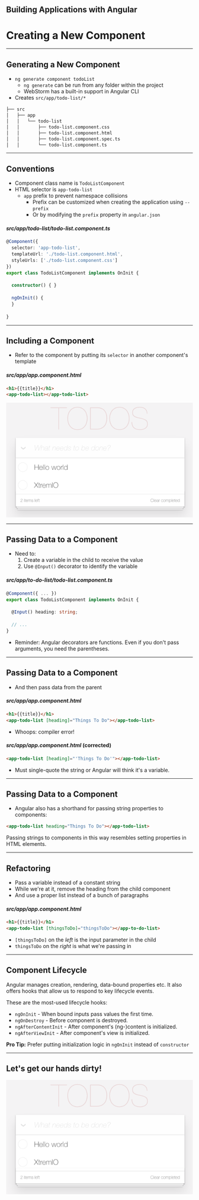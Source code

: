 <!-- .slide: data-background="../images/title-slide.jpg" -->
<!-- .slide: id="components" -->
## Building Applications with Angular

# Creating a New Component

---
<!-- .slide: id="components-generating-new-components" -->
## Generating a New Component

- `ng generate component todoList`
  - `ng generate` can be run from any folder within the project
  - WebStorm has a built-in support in Angular CLI
- Creates `src/app/todo-list/*`
```
├── src
│   ├── app
│   │   └── todo-list
│   │       ├── todo-list.component.css
│   │       ├── todo-list.component.html
│   │       ├── todo-list.component.spec.ts
│   │       └── todo-list.component.ts
```

---
<!-- .slide: id="components-conventions" -->
## Conventions

- Component class name is `TodoListComponent`
- HTML selector is `app-todo-list`
  - `app` prefix to prevent namespace collisions
    - Prefix can be customized when creating the application using `--prefix`
    - Or by modifying the `prefix` property in `angular.json`

#### _src/app/todo-list/todo-list.component.ts_
```ts
@Component({
  selector: 'app-todo-list',
  templateUrl: './todo-list.component.html',
  styleUrls: ['./todo-list.component.css']
})
export class TodoListComponent implements OnInit {

  constructor() { }

  ngOnInit() {
  }

}
```

---
<!-- .slide: id="components-including" -->

## Including a Component

- Refer to the component by putting its `selector` in another component's template

#### _src/app/app.component.html_
```html
<h1>{{title}}</h1>
<app-todo-list></app-todo-list>
```

![Child Component (Original)](../images/todo-list-final.png)

---
<!-- .slide: id="components-passing-data-1" -->
## Passing Data to a Component

- Need to:
  1. Create a variable in the child to receive the value
  1. Use `@Input()` decorator to identify the variable

#### _src/app/to-do-list/todo-list.component.ts_
```ts
@Component({ ... })
export class TodoListComponent implements OnInit {

  @Input() heading: string;

  // ...
}
```

- Reminder: Angular decorators are functions.
Even if you don't pass arguments, you need the parentheses.

---
<!-- .slide: id="components-passing-data-2" -->

## Passing Data to a Component

- And then pass data from the parent

#### _src/app/app.component.html_
```html
<h1>{{title}}</h1>
<app-todo-list [heading]="Things To Do"></app-todo-list>
```

- Whoops: compiler error!

#### _src/app/app.component.html_ (corrected)
```html
<app-todo-list [heading]="'Things To Do'"></app-todo-list>
```

- Must single-quote the string or Angular will think it's a variable.

---
<!-- .slide: id="components-passing-data-3" -->

## Passing Data to a Component

- Angular also has a shorthand for passing string properties to components:

```html
<app-todo-list heading="Things To Do"></app-todo-list>
```

Passing strings to components in this way resembles setting properties in HTML elements.

---
<!-- .slide: id="components-refactoring" -->

## Refactoring

- Pass a variable instead of a constant string
- While we're at it, remove the heading from the child component
- And use a proper list instead of a bunch of paragraphs

#### _src/app/app.component.html_
```html
<h1>{{title}}</h1>
<app-todo-list [thingsToDo]="thingsToDo"></app-to-do-list>
```

- `[thingsToDo]` on the *left* is the input parameter in the child
- `thingsToDo` on the *right* is what we're passing in

---

## Component Lifecycle

Angular manages creation, rendering, data-bound properties etc. It also offers hooks that allow us to respond to key lifecycle events.

These are the most-used lifecycle hooks:

- `ngOnInit` - When bound inputs pass values the first time.
- `ngOnDestroy` - Before component is destroyed.
- `ngAfterContentInit` - After component's (ng-)content is initialized.
- `ngAfterViewInit` - After component's view is initialized.

**Pro Tip:** Prefer putting initialization logic in `ngOnInit` instead of `constructor`

---
<!-- .slide: id="components-get-dirty" -->

## Let's get our hands dirty!

![demo](../images/todo-list-final.png)
